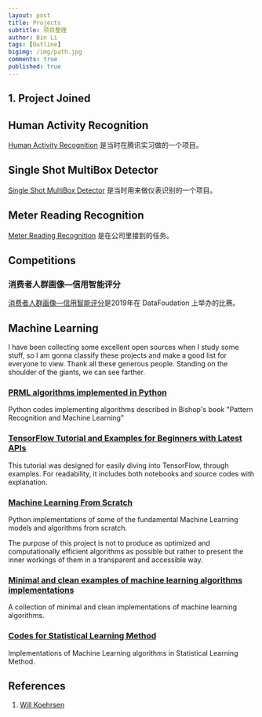 ```yaml
---
layout: post
title: Projects
subtitle: 项目整理
author: Bin Li
tags: [Outline]
bigimg: /img/path.jpg
comments: true
published: true
---
```


## 1. Project Joined
## Human Activity Recognition
[Human Activity Recognition](https://binlidaily.github.io/2019-01-03-LSTM-Human-Activity-Recognition/) 是当时在腾讯实习做的一个项目。

## Single Shot MultiBox Detector
[Single Shot MultiBox Detector](https://binlidaily.github.io/2018-09-29-single-shot-multibox-detector/) 是当时用来做仪表识别的一个项目。

## Meter Reading Recognition
[Meter Reading Recognition](https://binlidaily.github.io/2019-01-20-meter-reading-recognition/) 是在公司里接到的任务。

## Competitions
### 消费者人群画像—信用智能评分
[消费者人群画像—信用智能评分](https://binlidaily.github.io/2019-02-11-DF2019-%E6%B6%88%E8%B4%B9%E8%80%85%E4%BA%BA%E7%BE%A4%E7%94%BB%E5%83%8F-%E4%BF%A1%E7%94%A8%E6%99%BA%E8%83%BD%E8%AF%84%E5%88%86/)是2019年在 DataFoudation 上举办的比赛。


## Machine Learning
I have been collecting some excellent open sources when I study some stuff, so I am gonna classify these projects and make a good list for everyone to view. Thank all these generous people. Standing on the shoulder of the giants, we can see farther.

### [PRML algorithms implemented in Python](https://github.com//ctgk/PRML)

Python codes implementing algorithms described in Bishop's book "Pattern Recognition and Machine Learning"

### [TensorFlow Tutorial and Examples for Beginners with Latest APIs ](https://github.com/aymericdamien/TensorFlow-Examples)

This tutorial was designed for easily diving into TensorFlow, through examples. For readability, it includes both notebooks and source codes with explanation.

### [Machine Learning From Scratch](https://github.com/eriklindernoren/ML-From-Scratch)

Python implementations of some of the fundamental Machine Learning models and algorithms from scratch.

The purpose of this project is not to produce as optimized and computationally efficient algorithms as possible but rather to present the inner workings of them in a transparent and accessible way.

### [Minimal and clean examples of machine learning algorithms implementations](https://github.com/rushter/MLAlgorithms)

A collection of minimal and clean implementations of machine learning algorithms.

### [Codes for Statistical Learning Method](https://github.com/WenDesi/lihang_book_algorithm)

Implementations of Machine Learning algorithms in Statistical Learning Method.

## References
1. [Will Koehrsen](https://willk.online/projects/)